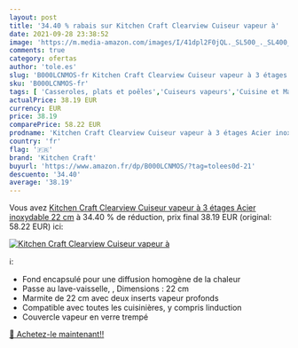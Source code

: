 ```yaml
---
layout: post
title: '34.40 % rabais sur Kitchen Craft Clearview Cuiseur vapeur à'
date: 2021-09-28 23:38:52
image: 'https://m.media-amazon.com/images/I/41dpl2F0jQL._SL500_._SL400_.jpg'
comments: true
category: ofertas
author: 'tole.es'
slug: 'B000LCNMOS-fr Kitchen Craft Clearview Cuiseur vapeur à 3 étages Acier...'
sku: 'B000LCNMOS-fr'
tags: [ 'Casseroles, plats et poêles','Cuiseurs vapeurs','Cuisine et Maison','kitchen craft', ]
actualPrice: 38.19 EUR
currency: EUR
price: 38.19
comparePrice: 58.22 EUR
prodname: 'Kitchen Craft Clearview Cuiseur vapeur à 3 étages Acier inoxydable 22 cm'
country: 'fr'
flag: '🇫🇷'
brand: 'Kitchen Craft'
buyurl: 'https://www.amazon.fr/dp/B000LCNMOS/?tag=tolees0d-21'
descuento: '34.40'
average: '38.19'
---
```


Vous avez [Kitchen Craft Clearview Cuiseur vapeur à 3 étages Acier inoxydable 22 cm](https://www.amazon.fr/dp/B000LCNMOS/?tag=tolees0d-21)  à  34.40 % de réduction, prix final  38.19 EUR (original: 58.22 EUR) ici:

[![Kitchen Craft Clearview Cuiseur vapeur à](https://m.media-amazon.com/images/I/41dpl2F0jQL._SL500_._SL400_.jpg)](https://www.amazon.fr/dp/B000LCNMOS/?tag=tolees0d-21)

ℹ️:

- Fond encapsulé pour une diffusion homogène de la chaleur
- Passe au lave-vaisselle, , Dimensions : 22 cm
- Marmite de 22 cm avec deux inserts vapeur profonds
- Compatible avec toutes les cuisinières, y compris linduction
- Couvercle vapeur en verre trempé

[🛒 Achetez-le maintenant!!](https://www.amazon.fr/dp/B000LCNMOS/?tag=tolees0d-21)
